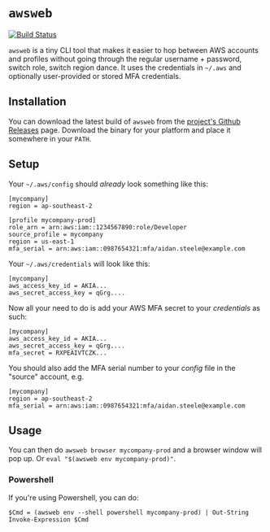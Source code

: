 # `awsweb`

[![Build Status](https://travis-ci.org/glassechidna/awsweb.svg?branch=master)](https://travis-ci.org/glassechidna/awsweb)

`awsweb` is a tiny CLI tool that makes it easier to hop between AWS accounts and
profiles without going through the regular username + password, switch role,
switch region dance. It uses the credentials in `~/.aws` and optionally user-provided
or stored MFA credentials.

## Installation

You can download the latest build of `awsweb` from the [project's Github Releases][github-releases]
page. Download the binary for your platform and place it somewhere in your `PATH`.

[github-releases]: https://github.com/glassechidna/awsweb/releases

## Setup

Your `~/.aws/config` should *already* look something like this:

```
[mycompany]
region = ap-southeast-2

[profile mycompany-prod]
role_arn = arn:aws:iam::1234567890:role/Developer
source_profile = mycompany
region = us-east-1
mfa_serial = arn:aws:iam::0987654321:mfa/aidan.steele@example.com
```

Your `~/.aws/credentials` will look like this:

```
[mycompany]
aws_access_key_id = AKIA...
aws_secret_access_key = qGrg....
```

Now all your need to do is add your AWS MFA secret to your _credentials_ as such:

```
[mycompany]
aws_access_key_id = AKIA...
aws_secret_access_key = qGrg....
mfa_secret = RXPEAIVTCZK...
```

You should also add the MFA serial number to your _config_ file in the "source" account, e.g.

```
[mycompany]
region = ap-southeast-2
mfa_serial = arn:aws:iam::0987654321:mfa/aidan.steele@example.com
```

## Usage

You can then do `awsweb browser mycompany-prod` and a browser window will pop up. Or 
`eval "$(awsweb env mycompany-prod)"`.

### Powershell

If you're using Powershell, you can do:

```
$Cmd = (awsweb env --shell powershell mycompany-prod) | Out-String
Invoke-Expression $Cmd
```
